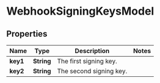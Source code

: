 

# WebhookSigningKeysModel


## Properties

| Name | Type | Description | Notes |
|------------ | ------------- | ------------- | -------------|
|**key1** | **String** | The first signing key. |  |
|**key2** | **String** | The second signing key. |  |



